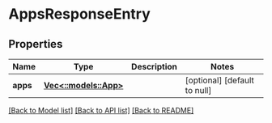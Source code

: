 # AppsResponseEntry

## Properties

| Name     | Type                             | Description | Notes                        |
| -------- | -------------------------------- | ----------- | ---------------------------- |
| **apps** | [**Vec<::models::App>**](App.md) |             | [optional] [default to null] |

[[Back to Model list]](../README.md#documentation-for-models) [[Back to API list]](../README.md#documentation-for-api-endpoints) [[Back to README]](../README.md)
